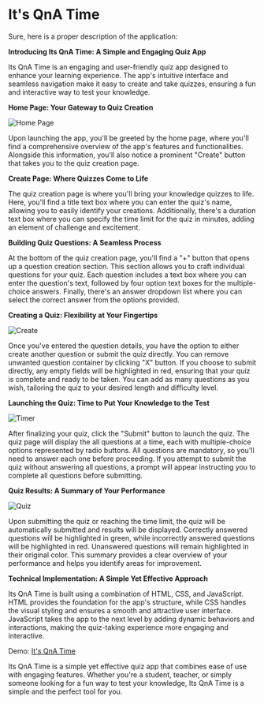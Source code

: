 # It's QnA Time

Sure, here is a proper description of the application:

**Introducing Its QnA Time: A Simple and Engaging Quiz App**

Its QnA Time is an engaging and user-friendly quiz app designed to enhance your learning experience. The app's intuitive interface and seamless navigation make it easy to create and take quizzes, ensuring a fun and interactive way to test your knowledge.

**Home Page: Your Gateway to Quiz Creation**

![Home Page](https://github.com/VishalJagdale4/It-s-QnA-Time/assets/85816586/d77e7312-2dbb-4c0d-9d50-804b48838871)

Upon launching the app, you'll be greeted by the home page, where you'll find a comprehensive overview of the app's features and functionalities. Alongside this information, you'll also notice a prominent "Create" button that takes you to the quiz creation page.

**Create Page: Where Quizzes Come to Life**

The quiz creation page is where you'll bring your knowledge quizzes to life. Here, you'll find a title text box where you can enter the quiz's name, allowing you to easily identify your creations. Additionally, there's a duration text box where you can specify the time limit for the quiz in minutes, adding an element of challenge and excitement.

**Building Quiz Questions: A Seamless Process**

At the bottom of the quiz creation page, you'll find a "+" button that opens up a question creation section. This section allows you to craft individual questions for your quiz. Each question includes a text box where you can enter the question's text, followed by four option text boxes for the multiple-choice answers. Finally, there's an answer dropdown list where you can select the correct answer from the options provided.

**Creating a Quiz: Flexibility at Your Fingertips**

![Create](https://github.com/VishalJagdale4/It-s-QnA-Time/assets/85816586/d6dccda2-3ca8-46b7-ab0f-376da4a4581d)

Once you've entered the question details, you have the option to either create another question or submit the quiz directly. You can remove unwanted question container by clicking "X" button. If you choose to submit directly, any empty fields will be highlighted in red, ensuring that your quiz is complete and ready to be taken. You can add as many questions as you wish, tailoring the quiz to your desired length and difficulty level.

**Launching the Quiz: Time to Put Your Knowledge to the Test**

![Timer](https://github.com/VishalJagdale4/It-s-QnA-Time/assets/85816586/e1ef6b78-f31a-4628-960b-760b2e710d54)

After finalizing your quiz, click the "Submit" button to launch the quiz. The quiz page will display the all questions at a time, each with multiple-choice options represented by radio buttons. All questions are mandatory, so you'll need to answer each one before proceeding. If you attempt to submit the quiz without answering all questions, a prompt will appear instructing you to complete all questions before submitting.

**Quiz Results: A Summary of Your Performance**

![Quiz](https://github.com/VishalJagdale4/It-s-QnA-Time/assets/85816586/0f993eae-c6b1-4da5-b17a-c9606577ed87)

Upon submitting the quiz or reaching the time limit, the quiz will be automatically submitted and results will be displayed. Correctly answered questions will be highlighted in green, while incorrectly answered questions will be highlighted in red. Unanswered questions will remain highlighted in their original color. This summary provides a clear overview of your performance and helps you identify areas for improvement.

**Technical Implementation: A Simple Yet Effective Approach**

Its QnA Time is built using a combination of HTML, CSS, and JavaScript. HTML provides the foundation for the app's structure, while CSS handles the visual styling and ensures a smooth and attractive user interface. JavaScript takes the app to the next level by adding dynamic behaviors and interactions, making the quiz-taking experience more engaging and interactive.

Demo: [It's QnA Time](https://vishaljagdale4.github.io/It-s-QnA-Time)

Its QnA Time is a simple yet effective quiz app that combines ease of use with engaging features. Whether you're a student, teacher, or simply someone looking for a fun way to test your knowledge, Its QnA Time is a simple and the perfect tool for you.
